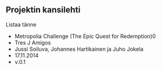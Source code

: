 
## Projektin kansilehti 

Listaa tänne

* Metropolia Challenge (The Epic Quest for Redemption)0
* Tres J Amigos
* Jussi Soiluva, Johannes Hartikainen ja Juho Jokela
* 17.11.2014
* v.0.1 
